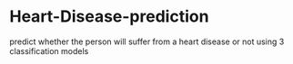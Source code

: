 # Heart-Disease-prediction
predict whether the person will suffer from a heart disease or not using 3 classification models 
